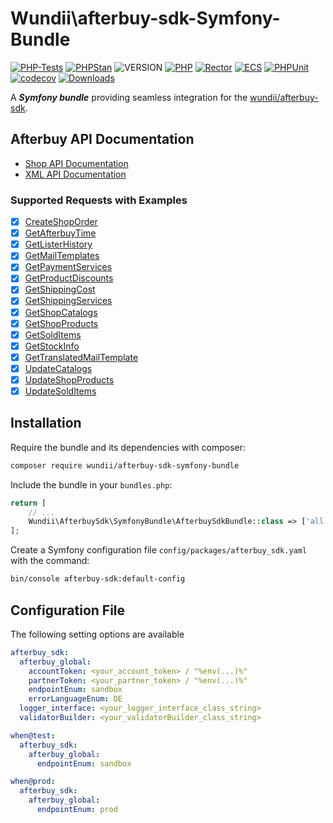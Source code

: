 # Wundii\afterbuy-sdk-Symfony-Bundle

[![PHP-Tests](https://github.com/wundii/afterbuy-sdk-symfony-bundle/actions/workflows/code_quality.yml/badge.svg)](https://github.com/wundii/afterbuy-sdk-symfony-bundle/actions/workflows/code_quality.yml)
[![PHPStan](https://img.shields.io/badge/PHPStan-level%2010-brightgreen.svg?style=flat)](https://phpstan.org/)
![VERSION](https://img.shields.io/packagist/v/wundii/afterbuy-sdk-symfony-bundle)
[![PHP](https://img.shields.io/packagist/php-v/wundii/afterbuy-sdk-symfony-bundle)](https://www.php.net/)
[![Rector](https://img.shields.io/badge/Rector-8.2-blue.svg?style=flat)](https://getrector.com)
[![ECS](https://img.shields.io/badge/ECS-check-blue.svg?style=flat)](https://tomasvotruba.com/blog/zen-config-in-ecs)
[![PHPUnit](https://img.shields.io/badge/PHP--Unit-check-blue.svg?style=flat)](https://phpunit.org)
[![codecov](https://codecov.io/github/wundii/afterbuy-sdk-symfony-bundle/branch/main/graph/badge.svg?token=)](https://app.codecov.io/github/wundii/afterbuy-sdk-symfony-bundle)
[![Downloads](https://img.shields.io/packagist/dt/wundii/afterbuy-sdk-symfony-bundle.svg?style=flat)](https://packagist.org/packages/wundii/afterbuy-sdk-symfony-bundle)

A ***Symfony bundle*** providing seamless integration for the [wundii/afterbuy-sdk](https://github.com/wundii/afterbuy-sdk).

## Afterbuy API Documentation
- [Shop API Documentation](https://xmldoku.afterbuy.de/shopdoku/)
- [XML API Documentation](https://xmldoku.afterbuy.de/dokued/)

### Supported Requests with Examples
- [x] [CreateShopOrder](examples/CreateShopOrder.md)
- [x] [GetAfterbuyTime](examples/GetAfterbuyTime.md)
- [x] [GetListerHistory](examples/GetListerHistory.md)
- [x] [GetMailTemplates](examples/GetMailTemplates.md)
- [x] [GetPaymentServices](examples/GetPaymentServices.md)
- [x] [GetProductDiscounts](examples/GetProductDiscounts.md)
- [x] [GetShippingCost](examples/GetShippingCost.md)
- [x] [GetShippingServices](examples/GetShippingServices.md)
- [x] [GetShopCatalogs](examples/GetShopCatalogs.md)
- [x] [GetShopProducts](examples/GetShopProducts.md)
- [x] [GetSoldItems](examples/GetSoldItems.md)
- [x] [GetStockInfo](examples/GetStockInfo.md)
- [x] [GetTranslatedMailTemplate](examples/GetTranslatedMailTemplate.md)
- [x] [UpdateCatalogs](examples/UpdateCatalogs.md)
- [x] [UpdateShopProducts](examples/UpdateShopProducts.md)
- [x] [UpdateSoldItems](examples/UpdateSoldItems.md)

## Installation
Require the bundle and its dependencies with composer:

```bash
composer require wundii/afterbuy-sdk-symfony-bundle
```

Include the bundle in your `bundles.php`:

```php
return [
    // ...
    Wundii\AfterbuySdk\SymfonyBundle\AfterbuySdkBundle::class => ['all' => true],
];
```

Create a Symfony configuration file `config/packages/afterbuy_sdk.yaml` with the command:

```bash
bin/console afterbuy-sdk:default-config
```

## Configuration File
The following setting options are available

```yaml
afterbuy_sdk:
  afterbuy_global:
    accountToken: <your_account_token> / "%env(...)%"
    partnerToken: <your_partner_token> / "%env(...)%"
    endpointEnum: sandbox
    errorLanguageEnum: DE
  logger_interface: <your_logger_interface_class_string>
  validatorBuilder: <your_validatorBuilder_class_string>

when@test:
  afterbuy_sdk:
    afterbuy_global:
      endpointEnum: sandbox

when@prod:
  afterbuy_sdk:
    afterbuy_global:
      endpointEnum: prod
```